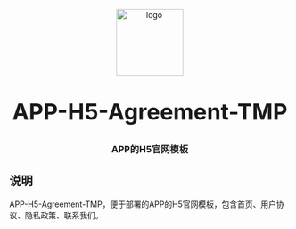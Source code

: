 <p align="center">
    <img alt="logo" src="https://gongyue-shop.oss-cn-hangzhou.aliyuncs.com/GongYueLogo.png" width="120" height="120" style="margin-bottom: 10px;">
</p>
<h3 align="center" style="margin: 30px 0 30px;font-weight: bold;font-size:40px;">APP-H5-Agreement-TMP</h3>
<h3 align="center">APP的H5官网模板</h3>

## 说明

APP-H5-Agreement-TMP，便于部署的APP的H5官网模板，包含首页、用户协议、隐私政策、联系我们。
